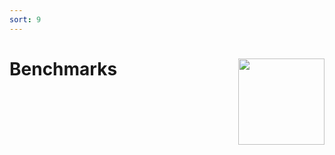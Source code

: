 ```yaml
---
sort: 9
---
```


# Benchmarks <img src="assets/images/dfqr_hex.png?raw=true" align="right" height="138" />
